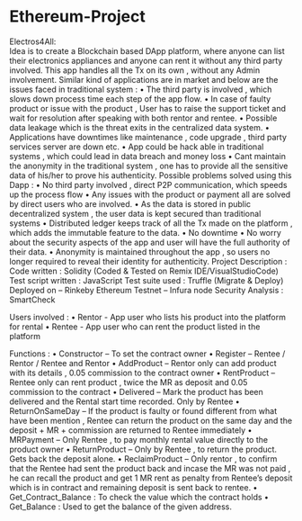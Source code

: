 # Ethereum-Project

Electros4All:  
Idea is to create a Blockchain based DApp platform, where anyone can list their electronics appliances and anyone can rent it without any third party involved. This app handles all the Tx on its own , without any Admin involvement.
Similar kind of applications are in market and below are the issues faced  in traditional system :
•	The third party is involved , which slows down process time each step of the app flow.
•	In case of faulty product or issue with the product , User has to raise the support ticket and wait for resolution after speaking with both rentor and rentee.
•	Possible data leakage which is the threat exits in the centralized data system.
•	Applications have downtimes like maintenance , code upgrade , third party services server are down etc.
•	App could be hack able in traditional systems , which could lead in data breach and money loss
•	Cant maintain the anonymity in the traditional system , one has to provide all the sensitive data of his/her to prove his authenticity.
Possible problems solved using this Dapp :
•	No third party involved , direct P2P communication, which speeds up the process flow
•	Any issues with the product or payment all are solved by direct users who are involved.
•	As the data is stored in public decentralized system , the user data is kept secured than traditional systems
•	Distributed ledger keeps track of all the Tx made on the platform , which adds the immutable feature to the data.
•	No downtime 
•	No worry about the security aspects of the app and user will have the full authority of their data.
•	Anonymity is maintained throughout the app , so users no longer required to reveal their identity for authenticity.
Project Description :
Code written : Solidity (Coded & Tested on Remix IDE/VisualStudioCode)
Test script written : JavaScript
Test suite used : Truffle (Migrate & Deploy)
Deployed on – Rinkeby Ethereum Testnet – Infura node
Security Analysis : SmartCheck


Users involved :
•	Rentor - App user who lists his product into the platform for rental
•	Rentee - App user who can rent the product listed in the platform

Functions :
•	Constructor – To set the contract owner
•	Register – Rentee / Rentor / Rentee and Rentor
•	AddProduct – Rentor only can add product with its details , 0.05 commission to the contract owner
•	RentProduct – Rentee only can rent product , twice the MR as deposit and 0.05 commission to the contract
•	Delivered – Mark the product has been delivered and the Rental start time recorded. Only by Rentee
•	ReturnOnSameDay – If the product is faulty or found different from what have been mention , Rentee can return the product on the same day and the deposit + MR + commission are returned to Rentee immediately
•	MRPayment – Only Rentee , to pay monthly rental value directly to the product owner
•	ReturnProduct – Only by Rentee , to return the product. Gets back the deposit alone.
•	ReclaimProduct – Only rentor , to confirm that the Rentee had sent the product back and incase the MR was not paid , he can recall the product and get 1 MR rent as penalty from Rentee’s deposit which is in contract and remaining deposit is sent back to rentee.
•	Get_Contract_Balance : To check the value which the contract holds
•	Get_Balance : Used to get the balance of the given address.
